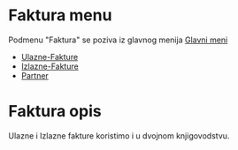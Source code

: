 # Faktura menu

Podmenu "Faktura" se poziva iz glavnog menija [Glavni meni](../../index_sr.md)

- [Ulazne-Fakture](fk102_sr/fk102_sr.md)
- [Izlazne-Fakture](mk312_sr/mk312_sr.md)
- [Partner](mk308_sr/mk308_sr.md)

# Faktura opis

Ulazne i Izlazne fakture koristimo i u dvojnom knjigovodstvu.
